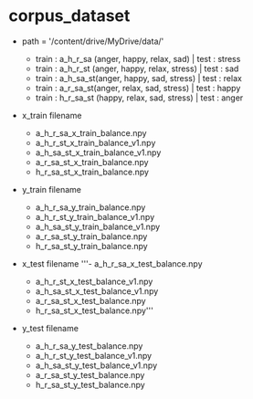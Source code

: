 # corpus_dataset

- path = '/content/drive/MyDrive/data/'
	- train : a_h_r_sa (anger, happy, relax, sad) | test : stress
	- train : a_h_r_st (anger, happy, relax, stress) | test : sad
	- train : a_h_sa_st(anger, happy, sad, stress) | test : relax
	- train : a_r_sa_st(anger, relax, sad, stress) | test : happy
	- train : h_r_sa_st (happy, relax, sad, stress) | test : anger
	
- x_train filename 
	- a_h_r_sa_x_train_balance.npy
	- a_h_r_st_x_train_balance_v1.npy
	- a_h_sa_st_x_train_balance_v1.npy
	- a_r_sa_st_x_train_balance.npy
	- h_r_sa_st_x_train_balance.npy
	
- y_train filename 
	- a_h_r_sa_y_train_balance.npy
	- a_h_r_st_y_train_balance_v1.npy
	- a_h_sa_st_y_train_balance_v1.npy
	- a_r_sa_st_y_train_balance.npy
	- h_r_sa_st_y_train_balance.npy
	
- x_test filename 
	'''- a_h_r_sa_x_test_balance.npy
	- a_h_r_st_x_test_balance_v1.npy
	- a_h_sa_st_x_test_balance_v1.npy
	- a_r_sa_st_x_test_balance.npy
	- h_r_sa_st_x_test_balance.npy'''
	
- y_test filename 
	- a_h_r_sa_y_test_balance.npy
	- a_h_r_st_y_test_balance_v1.npy
	- a_h_sa_st_y_test_balance_v1.npy
	- a_r_sa_st_y_test_balance.npy
	- h_r_sa_st_y_test_balance.npy